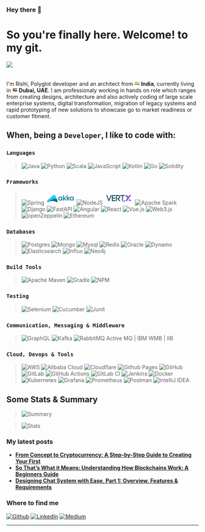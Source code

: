 ### Hey there 👋

<h1>So you're finally here. Welcome! to my git.</h1>

![](https://hits.seeyoufarm.com/api/count/incr/badge.svg?url=https%3A%2F%2Fgithub.com%2Frishisha191212%2Fhit-counter)

<p></br> I'm Rishi, Polyglot developer and an architect from <img src="./public/img/india.png" width="13"/> <b>India</b>, currently living in <img src="./public/img/uae.png" width="13"/> <b>Dubai, UAE</b>. 
I am professionaly working in hands on role which ranges from creating designs, architecture and also actively coding of large scale enterprise systems, digital transformation, migration of legacy systems and rapid prototyping of new solutions to showcase go to market readiness or customer fitment.</p>

## When, being a ```Developer```, I like to code with:

### `Languages`

  > ![Java](https://img.shields.io/badge/java-%23ED8B00.svg?style=for-the-badge&logo=openjdk&logoColor=white)
  ![Python](https://img.shields.io/badge/python-3670A0?style=for-the-badge&logo=python&logoColor=ffdd54)
  ![Scala](https://img.shields.io/badge/scala-%23DC322F.svg?style=for-the-badge&logo=scala&logoColor=white)
  ![JavaScript](https://img.shields.io/badge/javascript-%23323330.svg?style=for-the-badge&logo=javascript&logoColor=%23F7DF1E)
  ![Kotlin](https://img.shields.io/badge/kotlin-%237F52FF.svg?style=for-the-badge&logo=kotlin&logoColor=white)
  ![Go](https://img.shields.io/badge/go-%2300ADD8.svg?style=for-the-badge&logo=go&logoColor=white)
  ![Solidity](https://img.shields.io/badge/Solidity-%23363636.svg?style=for-the-badge&logo=solidity&logoColor=white)


### `Frameworks`

  > ![Spring](https://img.shields.io/badge/spring-%236DB33F.svg?style=for-the-badge&logo=spring&logoColor=white)
  ![akka](./public/img/Akka_toolkit_logo.png)
  ![NodeJS](https://img.shields.io/badge/node.js-6DA55F?style=for-the-badge&logo=node.js&logoColor=white)
  ![Vert.x](./public/img/Vert_Fotor.png)
  ![Apache Spark](https://img.shields.io/badge/Apache%20Spark-FDEE21?style=flat-square&logo=apachespark&logoColor=black)
  ![Django](https://img.shields.io/badge/django-%23092E20.svg?style=for-the-badge&logo=django&logoColor=white)
  ![FastAPI](https://img.shields.io/badge/FastAPI-005571?style=for-the-badge&logo=fastapi)
  ![Angular](https://img.shields.io/badge/angular-%23DD0031.svg?style=for-the-badge&logo=angular&logoColor=white)
  ![React](https://img.shields.io/badge/react-%2320232a.svg?style=for-the-badge&logo=react&logoColor=%2361DAFB)
  ![Vue.js](https://img.shields.io/badge/vuejs-%2335495e.svg?style=for-the-badge&logo=vuedotjs&logoColor=%234FC08D)
  ![Web3.js](https://img.shields.io/badge/web3.js-F16822?style=for-the-badge&logo=web3.js&logoColor=white)
  ![openZeppelin](https://img.shields.io/badge/OpenZeppelin-4E5EE4?logo=OpenZeppelin&logoColor=fff&style=for-the-badge)
  ![Ethereum](https://img.shields.io/badge/Ethereum-3C3C3D?style=for-the-badge&logo=Ethereum&logoColor=white)

### `Databases`

  > ![Postgres](https://img.shields.io/badge/PostgreSQL-316192?style=for-the-badge&logo=postgresql&logoColor=white)
  ![Mongo](https://img.shields.io/badge/MongoDB-4EA94B?style=for-the-badge&logo=mongodb&logoColor=white)
  ![Mysql](https://img.shields.io/badge/MySQL-005C84?style=for-the-badge&logo=mysql&logoColor=white)
  ![Redis](https://img.shields.io/badge/redis-%23DD0031.svg?&style=for-the-badge&logo=redis&logoColor=white)
  ![Oracle](https://img.shields.io/badge/Oracle-F80000?style=for-the-badge&logo=Oracle&logoColor=white)
  ![Dynamo](https://img.shields.io/badge/Amazon%20DynamoDB-4053D6?style=for-the-badge&logo=Amazon%20DynamoDB&logoColor=white)
  ![Elasticsearch](https://img.shields.io/badge/Elastic_Search-005571?style=for-the-badge&logo=elasticsearch&logoColor=white)
  ![Influx](https://img.shields.io/badge/InfluxDB-22ADF6?style=for-the-badge&logo=InfluxDB&logoColor=white)
  ![Neo4j](https://img.shields.io/badge/Neo4j-018bff?style=for-the-badge&logo=neo4j&logoColor=white)


### `Build Tools`

  > ![Apache Maven](https://img.shields.io/badge/Apache%20Maven-C71A36?style=for-the-badge&logo=Apache%20Maven&logoColor=white)
  ![Gradle](https://img.shields.io/badge/Gradle-02303A.svg?style=for-the-badge&logo=Gradle&logoColor=white)
  ![NPM](https://img.shields.io/badge/NPM-%23CB3837.svg?style=for-the-badge&logo=npm&logoColor=white)


### `Testing`

 > ![Selenium](https://img.shields.io/badge/-selenium-%43B02A?style=for-the-badge&logo=selenium&logoColor=white)
  ![Cucumber](https://img.shields.io/badge/Cucumber-43B02A?style=for-the-badge&logo=cucumber&logoColor=white)
  ![Junit](https://img.shields.io/badge/Junit5-25A162?style=for-the-badge&logo=junit5&logoColor=white)

### `Communication, Messaging & Middleware`

  > ![GraphQL](https://img.shields.io/badge/-GraphQL-E10098?style=for-the-badge&logo=graphql&logoColor=white)
  ![Kafka](https://img.shields.io/badge/Apache_Kafka-231F20?style=for-the-badge&logo=apache-kafka&logoColor=white)
  ![RabbitMQ](https://img.shields.io/badge/rabbitmq-%23FF6600.svg?&style=for-the-badge&logo=rabbitmq&logoColor=white)
  Active MQ | 
  IBM WMB | IIB


### `Cloud, Devops & Tools`

  > ![AWS](https://img.shields.io/badge/AWS-%23FF9900.svg?style=for-the-badge&logo=amazon-aws&logoColor=white)
  ![Alibaba Cloud](https://img.shields.io/badge/AlibabaCloud-%23FF6701.svg?style=for-the-badge&logo=alibabacloud&logoColor=white)
  ![Cloudflare](https://img.shields.io/badge/Cloudflare-F38020?style=for-the-badge&logo=Cloudflare&logoColor=white)
  ![Github Pages](https://img.shields.io/badge/github%20pages-121013?style=for-the-badge&logo=github&logoColor=white)
  ![GitHub](https://img.shields.io/badge/github-%23121011.svg?style=for-the-badge&logo=github&logoColor=white)
  ![GitLab](https://img.shields.io/badge/gitlab-%23181717.svg?style=for-the-badge&logo=gitlab&logoColor=white)
  ![GitHub Actions](https://img.shields.io/badge/github%20actions-%232671E5.svg?style=for-the-badge&logo=githubactions&logoColor=white)
  ![GitLab CI](https://img.shields.io/badge/gitlab%20ci-%23181717.svg?style=for-the-badge&logo=gitlab&logoColor=white)
  ![Jenkins](https://img.shields.io/badge/jenkins-%232C5263.svg?style=for-the-badge&logo=jenkins&logoColor=white)
  ![Docker](https://img.shields.io/badge/docker-%230db7ed.svg?style=for-the-badge&logo=docker&logoColor=white)
  ![Kubernetes](https://img.shields.io/badge/kubernetes-%23326ce5.svg?style=for-the-badge&logo=kubernetes&logoColor=white)
  ![Grafana](https://img.shields.io/badge/grafana-%23F46800.svg?style=for-the-badge&logo=grafana&logoColor=white)
  ![Prometheus](https://img.shields.io/badge/Prometheus-E6522C?style=for-the-badge&logo=Prometheus&logoColor=white)
  ![Postman](https://img.shields.io/badge/Postman-FF6C37?style=for-the-badge&logo=postman&logoColor=white)
  ![IntelliJ IDEA](https://img.shields.io/badge/IntelliJIDEA-000000.svg?style=for-the-badge&logo=intellij-idea&logoColor=white)



## Some Stats & Summary

  > ![Summary](https://github-profile-summary-cards.vercel.app/api/cards/profile-details?username=rishisha19&theme=nord_bright)


  >  ![Stats](https://github-readme-stats-git-masterrstaa-rickstaa.vercel.app/api?username=rishisha19&theme=cobalt)



<h3>My latest posts</h3>
<ul>
  <li><a href="https://medium.com/coinmonks/from-concept-to-cryptocurrency-a-step-by-step-guide-to-creating-your-first-coin-7695c4fedbcc"><b>From Concept to Cryptocurrency: A Step-by-Step Guide to Creating Your First </b></li>
  <li><a href="https://medium.com/@rishi.sha/so-thats-what-it-means-understanding-how-blockchains-work-1024d22d5eb7"><b>So That’s What it Means: Understanding How Blockchains Work: A Beginners Guide</b></a></li>
    <li><a href="https://medium.com/@rishi.sha/designing-chat-system-with-ease-part-1-overview-features-requirements-1d2f7cf6e9e5"><b> Designing Chat System with Ease, Part 1: Overview, Features & Requirements</b></a></li>
</ul>




<h3>Where to find me</h3>
  <p><a href="https://github.com/rishisha19" target="_blank"><img alt="Github" src="https://img.shields.io/badge/GitHub-%2312100E.svg?&style=for-the-badge&logo=Github&logoColor=white" /></a> <a href="https://www.linkedin.com/in/rishisharma920" target="_blank"><img alt="LinkedIn" src="https://img.shields.io/badge/linkedin-%230077B5.svg?&style=for-the-badge&logo=linkedin&logoColor=white" /></a> <a href="https://medium.com/@rishi.sha" target="_blank"><img alt="Medium" src="https://img.shields.io/badge/medium-%2312100E.svg?&style=for-the-badge&logo=medium&logoColor=white" /></a>
  </p>

------------




